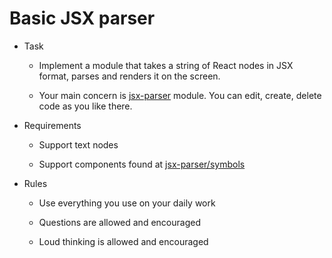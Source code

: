 # Basic JSX parser

- Task

  - Implement a module that takes a string of React nodes in JSX format, parses and renders it on the screen.

  - Your main concern is [jsx-parser](./src/jsx-parser/jsx-parser.tsx) module. You can edit, create, delete code as you like there.

- Requirements

  - Support text nodes

  - Support components found at [jsx-parser/symbols](./src/jsx-parser/symbols.tsx)

- Rules

  - Use everything you use on your daily work

  - Questions are allowed and encouraged

  - Loud thinking is allowed and encouraged

